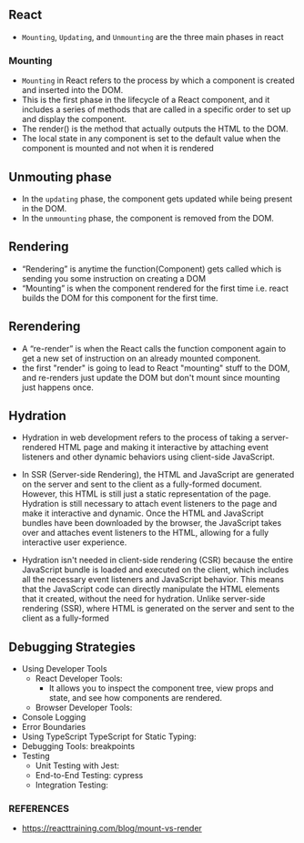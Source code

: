 ## React
- `Mounting`, `Updating`, and `Unmounting` are the three main phases in react

### Mounting
- `Mounting` in React refers to the process by which a component is created and inserted into the DOM. 
- This is the first phase in the lifecycle of a React component, and it includes a series of methods that are called in a specific order to set up and display the component.
- The render()  is the method that actually outputs the HTML to the DOM.
- The local state in any component is set to the default value when the component is mounted and not when it is rendered

## Unmouting phase
- In the `updating` phase, the component gets updated while being present in the DOM. 
- In the `unmounting` phase, the component is removed from the DOM.

## Rendering
- “Rendering” is anytime the function(Component) gets called which is sending you some instruction on creating a DOM
- “Mounting” is when the component rendered for the first time i.e. react builds the DOM for this component for the first time.

## Rerendering
- A “re-render” is when the React calls the function component again to get a new set of instruction on an already mounted component.
- the first "render" is going to lead to React "mounting" stuff to the DOM, and re-renders just update the DOM but don't mount since mounting just happens once.

## Hydration
- Hydration in web development refers to the process of taking a server-rendered HTML page and making it interactive by attaching event listeners and other dynamic behaviors using client-side JavaScript.
- In SSR (Server-side Rendering), the HTML and JavaScript are generated on the server and sent to the client as a fully-formed document. However, this HTML is still just a static representation of the page. Hydration is still necessary to attach event listeners to the page and make it interactive and dynamic. Once the HTML and JavaScript bundles have been downloaded by the browser, the JavaScript takes over and attaches event listeners to the HTML, allowing for a fully interactive user experience.

- Hydration isn't needed in client-side rendering (CSR) because the entire JavaScript bundle is loaded and executed on the client, which includes all the necessary event listeners and JavaScript behavior. This means that the JavaScript code can directly manipulate the HTML elements that it created, without the need for hydration. Unlike server-side rendering (SSR), where HTML is generated on the server and sent to the client as a fully-formed

## Debugging Strategies
- Using Developer Tools
  - React Developer Tools:
    - It allows you to inspect the component tree, view props and state, and see how components are rendered.
  - Browser Developer Tools:
- Console Logging
- Error Boundaries
- Using TypeScript
  TypeScript for Static Typing:
- Debugging Tools: breakpoints
- Testing
  - Unit Testing with Jest:
  - End-to-End Testing: cypress
  - Integration Testing:

### REFERENCES
- https://reacttraining.com/blog/mount-vs-render